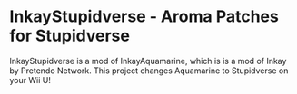 # InkayStupidverse - Aroma Patches for Stupidverse

InkayStupidverse is a mod of InkayAquamarine, which is is a mod of Inkay by Pretendo Network. This project changes Aquamarine to Stupidverse on your Wii U!
